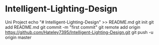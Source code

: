 # Intelligent-Lighting-Design
Uni Project
echo "# Intelligent-Lighting-Design" >> README.md
git init
git add README.md
git commit -m "first commit"
git remote add origin https://github.com/Hateley7395/Intelligent-Lighting-Design.git
git push -u origin master
